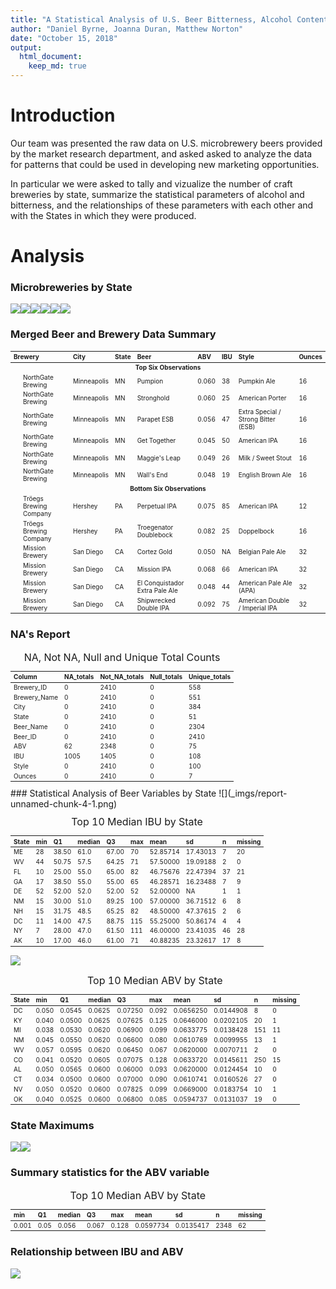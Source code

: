 ```yaml
---
title: "A Statistical Analysis of U.S. Beer Bitterness, Alcohol Content and State of Origin"
author: "Daniel Byrne, Joanna Duran, Matthew Norton"
date: "October 15, 2018"
output: 
  html_document:
    keep_md: true
---
```



# Introduction
Our team was presented the raw data on U.S. microbrewery beers provided by the market research department, and asked asked to analyze the data for patterns that could be used in developing new marketing opportunities.

In particular we were asked to tally and vizualize the number of craft breweries by state, summarize the statistical parameters of alcohol and bitterness, and the relationships of these parameters with each other and with the States in which they were produced. 

# Analysis

### Microbreweries by State
![](_imgs/report-unnamed-chunk-1-1.png)<!-- -->![](_imgs/report-unnamed-chunk-1-2.png)<!-- -->![](_imgs/report-unnamed-chunk-1-3.png)<!-- -->![](_imgs/report-unnamed-chunk-1-4.png)<!-- -->![](_imgs/report-unnamed-chunk-1-5.png)<!-- -->![](_imgs/report-unnamed-chunk-1-6.png)<!-- -->


### Merged Beer and Brewery Data Summary
<table class="table table-striped table-condensed" style="font-size: 10px; width: auto !important; ">
 <thead>
  <tr>
   <th style="text-align:left;"> Brewery </th>
   <th style="text-align:left;"> City </th>
   <th style="text-align:left;"> State </th>
   <th style="text-align:left;"> Beer </th>
   <th style="text-align:left;"> ABV </th>
   <th style="text-align:left;"> IBU </th>
   <th style="text-align:left;"> Style </th>
   <th style="text-align:left;"> Ounces </th>
  </tr>
 </thead>
<tbody>
  <tr grouplength="6"><td colspan="8" style="text-align: center"><strong>Top Six Observations</strong></td></tr>
<tr>
   <td style="text-align:left; padding-left: 2em;" indentlevel="1"> NorthGate Brewing </td>
   <td style="text-align:left;"> Minneapolis </td>
   <td style="text-align:left;"> MN </td>
   <td style="text-align:left;"> Pumpion </td>
   <td style="text-align:left;"> 0.060 </td>
   <td style="text-align:left;"> 38 </td>
   <td style="text-align:left;"> Pumpkin Ale </td>
   <td style="text-align:left;"> 16 </td>
  </tr>
  <tr>
   <td style="text-align:left; padding-left: 2em;" indentlevel="1"> NorthGate Brewing </td>
   <td style="text-align:left;"> Minneapolis </td>
   <td style="text-align:left;"> MN </td>
   <td style="text-align:left;"> Stronghold </td>
   <td style="text-align:left;"> 0.060 </td>
   <td style="text-align:left;"> 25 </td>
   <td style="text-align:left;"> American Porter </td>
   <td style="text-align:left;"> 16 </td>
  </tr>
  <tr>
   <td style="text-align:left; padding-left: 2em;" indentlevel="1"> NorthGate Brewing </td>
   <td style="text-align:left;"> Minneapolis </td>
   <td style="text-align:left;"> MN </td>
   <td style="text-align:left;"> Parapet ESB </td>
   <td style="text-align:left;"> 0.056 </td>
   <td style="text-align:left;"> 47 </td>
   <td style="text-align:left;"> Extra Special / Strong Bitter (ESB) </td>
   <td style="text-align:left;"> 16 </td>
  </tr>
  <tr>
   <td style="text-align:left; padding-left: 2em;" indentlevel="1"> NorthGate Brewing </td>
   <td style="text-align:left;"> Minneapolis </td>
   <td style="text-align:left;"> MN </td>
   <td style="text-align:left;"> Get Together </td>
   <td style="text-align:left;"> 0.045 </td>
   <td style="text-align:left;"> 50 </td>
   <td style="text-align:left;"> American IPA </td>
   <td style="text-align:left;"> 16 </td>
  </tr>
  <tr>
   <td style="text-align:left; padding-left: 2em;" indentlevel="1"> NorthGate Brewing </td>
   <td style="text-align:left;"> Minneapolis </td>
   <td style="text-align:left;"> MN </td>
   <td style="text-align:left;"> Maggie's Leap </td>
   <td style="text-align:left;"> 0.049 </td>
   <td style="text-align:left;"> 26 </td>
   <td style="text-align:left;"> Milk / Sweet Stout </td>
   <td style="text-align:left;"> 16 </td>
  </tr>
  <tr>
   <td style="text-align:left; padding-left: 2em;" indentlevel="1"> NorthGate Brewing </td>
   <td style="text-align:left;"> Minneapolis </td>
   <td style="text-align:left;"> MN </td>
   <td style="text-align:left;"> Wall's End </td>
   <td style="text-align:left;"> 0.048 </td>
   <td style="text-align:left;"> 19 </td>
   <td style="text-align:left;"> English Brown Ale </td>
   <td style="text-align:left;"> 16 </td>
  </tr>
  <tr grouplength="6"><td colspan="8" style="text-align: center"><strong>Bottom Six Observations</strong></td></tr>
<tr>
   <td style="text-align:left; padding-left: 2em;" indentlevel="1"> Tröegs Brewing Company </td>
   <td style="text-align:left;"> Hershey </td>
   <td style="text-align:left;"> PA </td>
   <td style="text-align:left;"> Perpetual IPA </td>
   <td style="text-align:left;"> 0.075 </td>
   <td style="text-align:left;"> 85 </td>
   <td style="text-align:left;"> American IPA </td>
   <td style="text-align:left;"> 12 </td>
  </tr>
  <tr>
   <td style="text-align:left; padding-left: 2em;" indentlevel="1"> Tröegs Brewing Company </td>
   <td style="text-align:left;"> Hershey </td>
   <td style="text-align:left;"> PA </td>
   <td style="text-align:left;"> Troegenator Doublebock </td>
   <td style="text-align:left;"> 0.082 </td>
   <td style="text-align:left;"> 25 </td>
   <td style="text-align:left;"> Doppelbock </td>
   <td style="text-align:left;"> 16 </td>
  </tr>
  <tr>
   <td style="text-align:left; padding-left: 2em;" indentlevel="1"> Mission Brewery </td>
   <td style="text-align:left;"> San Diego </td>
   <td style="text-align:left;"> CA </td>
   <td style="text-align:left;"> Cortez Gold </td>
   <td style="text-align:left;"> 0.050 </td>
   <td style="text-align:left;"> NA </td>
   <td style="text-align:left;"> Belgian Pale Ale </td>
   <td style="text-align:left;"> 32 </td>
  </tr>
  <tr>
   <td style="text-align:left; padding-left: 2em;" indentlevel="1"> Mission Brewery </td>
   <td style="text-align:left;"> San Diego </td>
   <td style="text-align:left;"> CA </td>
   <td style="text-align:left;"> Mission IPA </td>
   <td style="text-align:left;"> 0.068 </td>
   <td style="text-align:left;"> 66 </td>
   <td style="text-align:left;"> American IPA </td>
   <td style="text-align:left;"> 32 </td>
  </tr>
  <tr>
   <td style="text-align:left; padding-left: 2em;" indentlevel="1"> Mission Brewery </td>
   <td style="text-align:left;"> San Diego </td>
   <td style="text-align:left;"> CA </td>
   <td style="text-align:left;"> El Conquistador Extra Pale Ale </td>
   <td style="text-align:left;"> 0.048 </td>
   <td style="text-align:left;"> 44 </td>
   <td style="text-align:left;"> American Pale Ale (APA) </td>
   <td style="text-align:left;"> 32 </td>
  </tr>
  <tr>
   <td style="text-align:left; padding-left: 2em;" indentlevel="1"> Mission Brewery </td>
   <td style="text-align:left;"> San Diego </td>
   <td style="text-align:left;"> CA </td>
   <td style="text-align:left;"> Shipwrecked Double IPA </td>
   <td style="text-align:left;"> 0.092 </td>
   <td style="text-align:left;"> 75 </td>
   <td style="text-align:left;"> American Double / Imperial IPA </td>
   <td style="text-align:left;"> 32 </td>
  </tr>
</tbody>
</table>

### NA's Report
<table class="table table-striped table-condensed" style="font-size: 10px; width: auto !important; ">
<caption style="font-size: initial !important;">NA, Not NA, Null and Unique Total Counts</caption>
 <thead>
  <tr>
   <th style="text-align:left;"> Column </th>
   <th style="text-align:left;"> NA_totals </th>
   <th style="text-align:left;"> Not_NA_totals </th>
   <th style="text-align:left;"> Null_totals </th>
   <th style="text-align:left;"> Unique_totals </th>
  </tr>
 </thead>
<tbody>
  <tr>
   <td style="text-align:left;"> Brewery_ID </td>
   <td style="text-align:left;"> 0 </td>
   <td style="text-align:left;"> 2410 </td>
   <td style="text-align:left;"> 0 </td>
   <td style="text-align:left;"> 558 </td>
  </tr>
  <tr>
   <td style="text-align:left;"> Brewery_Name </td>
   <td style="text-align:left;"> 0 </td>
   <td style="text-align:left;"> 2410 </td>
   <td style="text-align:left;"> 0 </td>
   <td style="text-align:left;"> 551 </td>
  </tr>
  <tr>
   <td style="text-align:left;"> City </td>
   <td style="text-align:left;"> 0 </td>
   <td style="text-align:left;"> 2410 </td>
   <td style="text-align:left;"> 0 </td>
   <td style="text-align:left;"> 384 </td>
  </tr>
  <tr>
   <td style="text-align:left;"> State </td>
   <td style="text-align:left;"> 0 </td>
   <td style="text-align:left;"> 2410 </td>
   <td style="text-align:left;"> 0 </td>
   <td style="text-align:left;"> 51 </td>
  </tr>
  <tr>
   <td style="text-align:left;"> Beer_Name </td>
   <td style="text-align:left;"> 0 </td>
   <td style="text-align:left;"> 2410 </td>
   <td style="text-align:left;"> 0 </td>
   <td style="text-align:left;"> 2304 </td>
  </tr>
  <tr>
   <td style="text-align:left;"> Beer_ID </td>
   <td style="text-align:left;"> 0 </td>
   <td style="text-align:left;"> 2410 </td>
   <td style="text-align:left;"> 0 </td>
   <td style="text-align:left;"> 2410 </td>
  </tr>
  <tr>
   <td style="text-align:left;"> ABV </td>
   <td style="text-align:left;"> 62 </td>
   <td style="text-align:left;"> 2348 </td>
   <td style="text-align:left;"> 0 </td>
   <td style="text-align:left;"> 75 </td>
  </tr>
  <tr>
   <td style="text-align:left;"> IBU </td>
   <td style="text-align:left;"> 1005 </td>
   <td style="text-align:left;"> 1405 </td>
   <td style="text-align:left;"> 0 </td>
   <td style="text-align:left;"> 108 </td>
  </tr>
  <tr>
   <td style="text-align:left;"> Style </td>
   <td style="text-align:left;"> 0 </td>
   <td style="text-align:left;"> 2410 </td>
   <td style="text-align:left;"> 0 </td>
   <td style="text-align:left;"> 100 </td>
  </tr>
  <tr>
   <td style="text-align:left;"> Ounces </td>
   <td style="text-align:left;"> 0 </td>
   <td style="text-align:left;"> 2410 </td>
   <td style="text-align:left;"> 0 </td>
   <td style="text-align:left;"> 7 </td>
  </tr>
</tbody>
</table>
### Statistical Analysis of Beer Variables by State
![](_imgs/report-unnamed-chunk-4-1.png)<!-- --><table class="table table-striped table-condensed" style="font-size: 10px; width: auto !important; ">
<caption style="font-size: initial !important;">Top 10 Median IBU by State</caption>
 <thead>
  <tr>
   <th style="text-align:left;"> State </th>
   <th style="text-align:left;"> min </th>
   <th style="text-align:left;"> Q1 </th>
   <th style="text-align:left;"> median </th>
   <th style="text-align:left;"> Q3 </th>
   <th style="text-align:left;"> max </th>
   <th style="text-align:left;"> mean </th>
   <th style="text-align:left;"> sd </th>
   <th style="text-align:left;"> n </th>
   <th style="text-align:left;"> missing </th>
  </tr>
 </thead>
<tbody>
  <tr>
   <td style="text-align:left;"> ME </td>
   <td style="text-align:left;"> 28 </td>
   <td style="text-align:left;"> 38.50 </td>
   <td style="text-align:left;"> 61.0 </td>
   <td style="text-align:left;"> 67.00 </td>
   <td style="text-align:left;"> 70 </td>
   <td style="text-align:left;"> 52.85714 </td>
   <td style="text-align:left;"> 17.43013 </td>
   <td style="text-align:left;"> 7 </td>
   <td style="text-align:left;"> 20 </td>
  </tr>
  <tr>
   <td style="text-align:left;"> WV </td>
   <td style="text-align:left;"> 44 </td>
   <td style="text-align:left;"> 50.75 </td>
   <td style="text-align:left;"> 57.5 </td>
   <td style="text-align:left;"> 64.25 </td>
   <td style="text-align:left;"> 71 </td>
   <td style="text-align:left;"> 57.50000 </td>
   <td style="text-align:left;"> 19.09188 </td>
   <td style="text-align:left;"> 2 </td>
   <td style="text-align:left;"> 0 </td>
  </tr>
  <tr>
   <td style="text-align:left;"> FL </td>
   <td style="text-align:left;"> 10 </td>
   <td style="text-align:left;"> 25.00 </td>
   <td style="text-align:left;"> 55.0 </td>
   <td style="text-align:left;"> 65.00 </td>
   <td style="text-align:left;"> 82 </td>
   <td style="text-align:left;"> 46.75676 </td>
   <td style="text-align:left;"> 22.47394 </td>
   <td style="text-align:left;"> 37 </td>
   <td style="text-align:left;"> 21 </td>
  </tr>
  <tr>
   <td style="text-align:left;"> GA </td>
   <td style="text-align:left;"> 17 </td>
   <td style="text-align:left;"> 38.50 </td>
   <td style="text-align:left;"> 55.0 </td>
   <td style="text-align:left;"> 55.00 </td>
   <td style="text-align:left;"> 65 </td>
   <td style="text-align:left;"> 46.28571 </td>
   <td style="text-align:left;"> 16.23488 </td>
   <td style="text-align:left;"> 7 </td>
   <td style="text-align:left;"> 9 </td>
  </tr>
  <tr>
   <td style="text-align:left;"> DE </td>
   <td style="text-align:left;"> 52 </td>
   <td style="text-align:left;"> 52.00 </td>
   <td style="text-align:left;"> 52.0 </td>
   <td style="text-align:left;"> 52.00 </td>
   <td style="text-align:left;"> 52 </td>
   <td style="text-align:left;"> 52.00000 </td>
   <td style="text-align:left;"> NA </td>
   <td style="text-align:left;"> 1 </td>
   <td style="text-align:left;"> 1 </td>
  </tr>
  <tr>
   <td style="text-align:left;"> NM </td>
   <td style="text-align:left;"> 15 </td>
   <td style="text-align:left;"> 30.00 </td>
   <td style="text-align:left;"> 51.0 </td>
   <td style="text-align:left;"> 89.25 </td>
   <td style="text-align:left;"> 100 </td>
   <td style="text-align:left;"> 57.00000 </td>
   <td style="text-align:left;"> 36.71512 </td>
   <td style="text-align:left;"> 6 </td>
   <td style="text-align:left;"> 8 </td>
  </tr>
  <tr>
   <td style="text-align:left;"> NH </td>
   <td style="text-align:left;"> 15 </td>
   <td style="text-align:left;"> 31.75 </td>
   <td style="text-align:left;"> 48.5 </td>
   <td style="text-align:left;"> 65.25 </td>
   <td style="text-align:left;"> 82 </td>
   <td style="text-align:left;"> 48.50000 </td>
   <td style="text-align:left;"> 47.37615 </td>
   <td style="text-align:left;"> 2 </td>
   <td style="text-align:left;"> 6 </td>
  </tr>
  <tr>
   <td style="text-align:left;"> DC </td>
   <td style="text-align:left;"> 11 </td>
   <td style="text-align:left;"> 14.00 </td>
   <td style="text-align:left;"> 47.5 </td>
   <td style="text-align:left;"> 88.75 </td>
   <td style="text-align:left;"> 115 </td>
   <td style="text-align:left;"> 55.25000 </td>
   <td style="text-align:left;"> 50.86174 </td>
   <td style="text-align:left;"> 4 </td>
   <td style="text-align:left;"> 4 </td>
  </tr>
  <tr>
   <td style="text-align:left;"> NY </td>
   <td style="text-align:left;"> 7 </td>
   <td style="text-align:left;"> 28.00 </td>
   <td style="text-align:left;"> 47.0 </td>
   <td style="text-align:left;"> 61.50 </td>
   <td style="text-align:left;"> 111 </td>
   <td style="text-align:left;"> 46.00000 </td>
   <td style="text-align:left;"> 23.41035 </td>
   <td style="text-align:left;"> 46 </td>
   <td style="text-align:left;"> 28 </td>
  </tr>
  <tr>
   <td style="text-align:left;"> AK </td>
   <td style="text-align:left;"> 10 </td>
   <td style="text-align:left;"> 17.00 </td>
   <td style="text-align:left;"> 46.0 </td>
   <td style="text-align:left;"> 61.00 </td>
   <td style="text-align:left;"> 71 </td>
   <td style="text-align:left;"> 40.88235 </td>
   <td style="text-align:left;"> 23.32617 </td>
   <td style="text-align:left;"> 17 </td>
   <td style="text-align:left;"> 8 </td>
  </tr>
</tbody>
</table>

![](_imgs/report-unnamed-chunk-4-2.png)<!-- --><table class="table table-striped table-condensed" style="font-size: 10px; width: auto !important; ">
<caption style="font-size: initial !important;">Top 10 Median ABV by State</caption>
 <thead>
  <tr>
   <th style="text-align:left;"> State </th>
   <th style="text-align:left;"> min </th>
   <th style="text-align:left;"> Q1 </th>
   <th style="text-align:left;"> median </th>
   <th style="text-align:left;"> Q3 </th>
   <th style="text-align:left;"> max </th>
   <th style="text-align:left;"> mean </th>
   <th style="text-align:left;"> sd </th>
   <th style="text-align:left;"> n </th>
   <th style="text-align:left;"> missing </th>
  </tr>
 </thead>
<tbody>
  <tr>
   <td style="text-align:left;"> DC </td>
   <td style="text-align:left;"> 0.050 </td>
   <td style="text-align:left;"> 0.0545 </td>
   <td style="text-align:left;"> 0.0625 </td>
   <td style="text-align:left;"> 0.07250 </td>
   <td style="text-align:left;"> 0.092 </td>
   <td style="text-align:left;"> 0.0656250 </td>
   <td style="text-align:left;"> 0.0144908 </td>
   <td style="text-align:left;"> 8 </td>
   <td style="text-align:left;"> 0 </td>
  </tr>
  <tr>
   <td style="text-align:left;"> KY </td>
   <td style="text-align:left;"> 0.040 </td>
   <td style="text-align:left;"> 0.0500 </td>
   <td style="text-align:left;"> 0.0625 </td>
   <td style="text-align:left;"> 0.07625 </td>
   <td style="text-align:left;"> 0.125 </td>
   <td style="text-align:left;"> 0.0646000 </td>
   <td style="text-align:left;"> 0.0202105 </td>
   <td style="text-align:left;"> 20 </td>
   <td style="text-align:left;"> 1 </td>
  </tr>
  <tr>
   <td style="text-align:left;"> MI </td>
   <td style="text-align:left;"> 0.038 </td>
   <td style="text-align:left;"> 0.0530 </td>
   <td style="text-align:left;"> 0.0620 </td>
   <td style="text-align:left;"> 0.06900 </td>
   <td style="text-align:left;"> 0.099 </td>
   <td style="text-align:left;"> 0.0633775 </td>
   <td style="text-align:left;"> 0.0138428 </td>
   <td style="text-align:left;"> 151 </td>
   <td style="text-align:left;"> 11 </td>
  </tr>
  <tr>
   <td style="text-align:left;"> NM </td>
   <td style="text-align:left;"> 0.045 </td>
   <td style="text-align:left;"> 0.0550 </td>
   <td style="text-align:left;"> 0.0620 </td>
   <td style="text-align:left;"> 0.06600 </td>
   <td style="text-align:left;"> 0.080 </td>
   <td style="text-align:left;"> 0.0610769 </td>
   <td style="text-align:left;"> 0.0099955 </td>
   <td style="text-align:left;"> 13 </td>
   <td style="text-align:left;"> 1 </td>
  </tr>
  <tr>
   <td style="text-align:left;"> WV </td>
   <td style="text-align:left;"> 0.057 </td>
   <td style="text-align:left;"> 0.0595 </td>
   <td style="text-align:left;"> 0.0620 </td>
   <td style="text-align:left;"> 0.06450 </td>
   <td style="text-align:left;"> 0.067 </td>
   <td style="text-align:left;"> 0.0620000 </td>
   <td style="text-align:left;"> 0.0070711 </td>
   <td style="text-align:left;"> 2 </td>
   <td style="text-align:left;"> 0 </td>
  </tr>
  <tr>
   <td style="text-align:left;"> CO </td>
   <td style="text-align:left;"> 0.041 </td>
   <td style="text-align:left;"> 0.0520 </td>
   <td style="text-align:left;"> 0.0605 </td>
   <td style="text-align:left;"> 0.07075 </td>
   <td style="text-align:left;"> 0.128 </td>
   <td style="text-align:left;"> 0.0633720 </td>
   <td style="text-align:left;"> 0.0145611 </td>
   <td style="text-align:left;"> 250 </td>
   <td style="text-align:left;"> 15 </td>
  </tr>
  <tr>
   <td style="text-align:left;"> AL </td>
   <td style="text-align:left;"> 0.050 </td>
   <td style="text-align:left;"> 0.0565 </td>
   <td style="text-align:left;"> 0.0600 </td>
   <td style="text-align:left;"> 0.06000 </td>
   <td style="text-align:left;"> 0.093 </td>
   <td style="text-align:left;"> 0.0620000 </td>
   <td style="text-align:left;"> 0.0124454 </td>
   <td style="text-align:left;"> 10 </td>
   <td style="text-align:left;"> 0 </td>
  </tr>
  <tr>
   <td style="text-align:left;"> CT </td>
   <td style="text-align:left;"> 0.034 </td>
   <td style="text-align:left;"> 0.0500 </td>
   <td style="text-align:left;"> 0.0600 </td>
   <td style="text-align:left;"> 0.07000 </td>
   <td style="text-align:left;"> 0.090 </td>
   <td style="text-align:left;"> 0.0610741 </td>
   <td style="text-align:left;"> 0.0160526 </td>
   <td style="text-align:left;"> 27 </td>
   <td style="text-align:left;"> 0 </td>
  </tr>
  <tr>
   <td style="text-align:left;"> NV </td>
   <td style="text-align:left;"> 0.050 </td>
   <td style="text-align:left;"> 0.0520 </td>
   <td style="text-align:left;"> 0.0600 </td>
   <td style="text-align:left;"> 0.07825 </td>
   <td style="text-align:left;"> 0.099 </td>
   <td style="text-align:left;"> 0.0669000 </td>
   <td style="text-align:left;"> 0.0183754 </td>
   <td style="text-align:left;"> 10 </td>
   <td style="text-align:left;"> 1 </td>
  </tr>
  <tr>
   <td style="text-align:left;"> OK </td>
   <td style="text-align:left;"> 0.040 </td>
   <td style="text-align:left;"> 0.0525 </td>
   <td style="text-align:left;"> 0.0600 </td>
   <td style="text-align:left;"> 0.06800 </td>
   <td style="text-align:left;"> 0.085 </td>
   <td style="text-align:left;"> 0.0594737 </td>
   <td style="text-align:left;"> 0.0131037 </td>
   <td style="text-align:left;"> 19 </td>
   <td style="text-align:left;"> 0 </td>
  </tr>
</tbody>
</table>

### State Maximums
![](_imgs/report-unnamed-chunk-5-1.png)<!-- -->![](_imgs/report-unnamed-chunk-5-2.png)<!-- -->

### Summary statistics for the ABV variable
<table class="table table-striped table-condensed" style="font-size: 10px; width: auto !important; ">
<caption style="font-size: initial !important;">Top 10 Median ABV by State</caption>
 <thead>
  <tr>
   <th style="text-align:left;"> min </th>
   <th style="text-align:left;"> Q1 </th>
   <th style="text-align:left;"> median </th>
   <th style="text-align:left;"> Q3 </th>
   <th style="text-align:left;"> max </th>
   <th style="text-align:left;"> mean </th>
   <th style="text-align:left;"> sd </th>
   <th style="text-align:left;"> n </th>
   <th style="text-align:left;"> missing </th>
  </tr>
 </thead>
<tbody>
  <tr>
   <td style="text-align:left;"> 0.001 </td>
   <td style="text-align:left;"> 0.05 </td>
   <td style="text-align:left;"> 0.056 </td>
   <td style="text-align:left;"> 0.067 </td>
   <td style="text-align:left;"> 0.128 </td>
   <td style="text-align:left;"> 0.0597734 </td>
   <td style="text-align:left;"> 0.0135417 </td>
   <td style="text-align:left;"> 2348 </td>
   <td style="text-align:left;"> 62 </td>
  </tr>
</tbody>
</table>

### Relationship between IBU and ABV
![](_imgs/report-unnamed-chunk-7-1.png)<!-- -->
